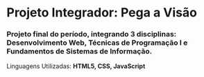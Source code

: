 # Projeto Integrador: Pega a Visão 
### Projeto final do período, integrando 3 disciplinas: Desenvolvimento Web, Técnicas de Programação I e Fundamentos de Sistemas de Informação. 
Linguagens Utilizadas: **HTML5, CSS, JavaScript**
